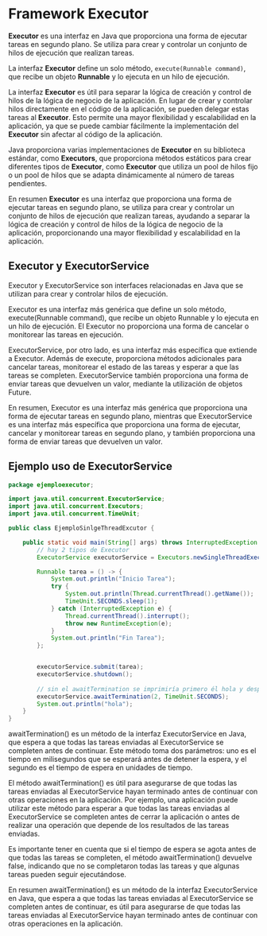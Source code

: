 # Framework Executor

**Executor** es una interfaz en Java que proporciona una forma de ejecutar tareas en segundo plano. Se utiliza para crear y controlar un conjunto de hilos de ejecución que realizan tareas.

La interfaz **Executor** define un solo método, `execute(Runnable command)`, que recibe un objeto **Runnable** y lo ejecuta en un hilo de ejecución.

La interfaz **Executor** es útil para separar la lógica de creación y control de hilos de la lógica de negocio de la aplicación. En lugar de crear y controlar hilos directamente en el código de la aplicación, se pueden delegar estas tareas al **Executor**. Esto permite una mayor flexibilidad y escalabilidad en la aplicación, ya que se puede cambiar fácilmente la implementación del **Executor** sin afectar al código de la aplicación.

Java proporciona varias implementaciones de **Executor** en su biblioteca estándar, como **Executors**, que proporciona métodos estáticos para crear diferentes tipos de **Executor**, como **Executor** que utiliza un pool de hilos fijo o un pool de hilos que se adapta dinámicamente al número de tareas pendientes.

En resumen **Executor** es una interfaz que proporciona una forma de ejecutar tareas en segundo plano, se utiliza para crear y controlar un conjunto de hilos de ejecución que realizan tareas, ayudando a separar la lógica de creación y control de hilos de la lógica de negocio de la aplicación, proporcionando una mayor flexibilidad y escalabilidad en la aplicación.

## Executor y ExecutorService

Executor y ExecutorService son interfaces relacionadas en Java que se utilizan para crear y controlar hilos de ejecución.

Executor es una interfaz más genérica que define un solo método, execute(Runnable command), que recibe un objeto Runnable y lo ejecuta en un hilo de ejecución. El Executor no proporciona una forma de cancelar o monitorear las tareas en ejecución.

ExecutorService, por otro lado, es una interfaz más específica que extiende a Executor. Además de execute, proporciona métodos adicionales para cancelar tareas, monitorear el estado de las tareas y esperar a que las tareas se completen. ExecutorService también proporciona una forma de enviar tareas que devuelven un valor, mediante la utilización de objetos Future.

En resumen, Executor es una interfaz más genérica que proporciona una forma de ejecutar tareas en segundo plano, mientras que ExecutorService es una interfaz más específica que proporciona una forma de ejecutar, cancelar y monitorear tareas en segundo plano, y también proporciona una forma de enviar tareas que devuelven un valor.

## Ejemplo uso de ExecutorService

```java
package ejemploexecutor;

import java.util.concurrent.ExecutorService;
import java.util.concurrent.Executors;
import java.util.concurrent.TimeUnit;

public class EjemploSinlgeThreadExcutor {

    public static void main(String[] args) throws InterruptedException {
        // hay 2 tipos de Executor
        ExecutorService executorService = Executors.newSingleThreadExecutor();

        Runnable tarea = () -> {
            System.out.println("Inicio Tarea");
            try {
                System.out.println(Thread.currentThread().getName());
                TimeUnit.SECONDS.sleep(1);
            } catch (InterruptedException e) {
                Thread.currentThread().interrupt();
                throw new RuntimeException(e);
            }
            System.out.println("Fin Tarea");
        };


        executorService.submit(tarea);
        executorService.shutdown();
        
        // sin el awaitTermination se imprimiría primero él hola y después lo de la tarea.
        executorService.awaitTermination(2, TimeUnit.SECONDS);
        System.out.println("hola");
    }
}

```

awaitTermination() es un método de la interfaz ExecutorService en Java, que espera a que todas las tareas enviadas al ExecutorService se completen antes de continuar. Este método toma dos parámetros: uno es el tiempo en milisegundos que se esperará antes de detener la espera, y el segundo es el tiempo de espera en unidades de tiempo.

El método awaitTermination() es útil para asegurarse de que todas las tareas enviadas al ExecutorService hayan terminado antes de continuar con otras operaciones en la aplicación. Por ejemplo, una aplicación puede utilizar este método para esperar a que todas las tareas enviadas al ExecutorService se completen antes de cerrar la aplicación o antes de realizar una operación que depende de los resultados de las tareas enviadas.

Es importante tener en cuenta que si el tiempo de espera se agota antes de que todas las tareas se completen, el método awaitTermination() devuelve false, indicando que no se completaron todas las tareas y que algunas tareas pueden seguir ejecutándose.

En resumen awaitTermination() es un método de la interfaz ExecutorService en Java, que espera a que todas las tareas enviadas al ExecutorService se completen antes de continuar, es útil para asegurarse de que todas las tareas enviadas al ExecutorService hayan terminado antes de continuar con otras operaciones en la aplicación.
